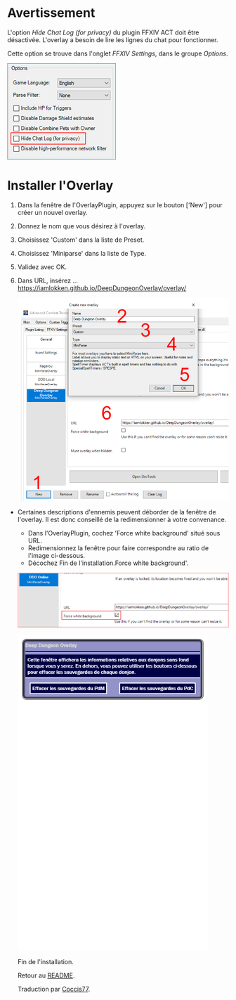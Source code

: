 # Avertissement

L'option _Hide Chat Log (for privacy)_ du plugin FFXIV ACT doit être désactivée. L'overlay a besoin de lire les lignes du chat pour fonctionner.

Cette option se trouve dans l'onglet *FFXIV Settings*, dans le groupe *Options*.

<img src="Install02.png">

# Installer l'Overlay

1. Dans la fenêtre de l'OverlayPlugin, appuyez sur le bouton ['New'] pour créer un nouvel overlay.
2. Donnez le nom que vous désirez à l'overlay.
3. Choisissez 'Custom' dans la liste de Preset.
4. Choisissez 'Miniparse' dans la liste de Type.
5. Validez avec OK.
6. Dans URL, insérez ... https://iamlokken.github.io/DeepDungeonOverlay/overlay/

	<img src="Install01.png">
	
- Certaines descriptions d'ennemis peuvent déborder de la fenêtre de l'overlay. Il est donc conseillé de la redimensionner à votre convenance.
	- Dans l'OverlayPlugin, cochez 'Force white background' situé sous URL.
	- Redimensionnez la fenêtre pour faire correspondre au ratio de l'image ci-dessous.
	- Décochez Fin de l'installation.Force white background'.

	
	![Setup2](Resize02.png?raw=true)
	
	![Setup](Resize01_FR.png?raw=true) 
	
	Fin de l'installation.
	
	Retour au [README](../README.md).
  
  
  Traduction par [Coccis77](https://twitter.com/Coccis77).
